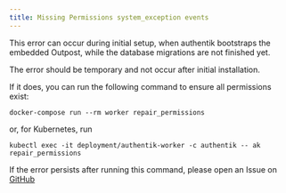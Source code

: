 ```yaml
---
title: Missing Permissions system_exception events
---
```


This error can occur during initial setup, when authentik bootstraps the embedded Outpost, while the database migrations are not finished yet.

The error should be temporary and not occur after initial installation.

If it does, you can run the following command to ensure all permissions exist:

```
docker-compose run --rm worker repair_permissions
```

or, for Kubernetes, run

```
kubectl exec -it deployment/authentik-worker -c authentik -- ak repair_permissions
```

If the error persists after running this command, please open an Issue on [GitHub](https://github.com/goauthentik/authentik/issues/)
